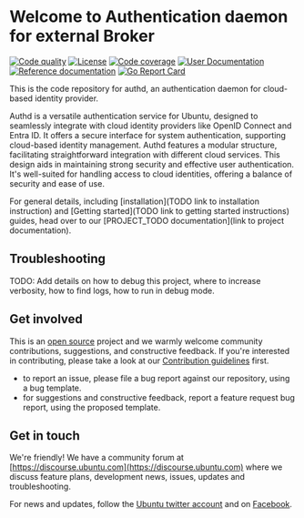 # Welcome to Authentication daemon for external Broker

[actions-image]: https://github.com/ubuntu/authd/actions/workflows/qa.yaml/badge.svg
[actions-url]: https://github.com/ubuntu/authd/actions?query=workflow%3AQA

[license-image]: https://img.shields.io/badge/License-GPL3.0-blue.svg

[codecov-image]: https://codecov.io/gh/ubuntu/authd/graph/badge.svg
[codecov-url]: https://codecov.io/gh/ubuntu/authd

[user-documentation-image]: https://pkg.go.dev/github.com/ubuntu/authd
[user-documentation-url]: https://pkg.go.dev/github.com/ubuntu/authd

[reference-documentation-image]: https://discouse.ubuntu.com/TODO
[reference-documentation-url]: https://discouse.ubuntu.com/TODO

[goreport-image]: https://goreportcard.com/badge/github.com/ubuntu/authd
[goreport-url]: https://goreportcard.com/report/github.com/ubuntu/authd

[![Code quality][actions-image]][actions-url]
[![License][license-image]](LICENSE)
[![Code coverage][codecov-image]][codecov-url]
[![User Documentation][user-documentation-image]][user-documentation-url]
[![Reference documentation][reference-documentation-image]][reference-documentation-url]
[![Go Report Card][goreport-image]][goreport-url]

This is the code repository for authd, an authentication daemon for cloud-based identity provider.

Authd is a versatile authentication service for Ubuntu, designed to seamlessly integrate with cloud identity providers like OpenID Connect and Entra ID. It offers a secure interface for system authentication, supporting cloud-based identity management. Authd features a modular structure, facilitating straightforward integration with different cloud services. This design aids in maintaining strong security and effective user authentication. It's well-suited for handling access to cloud identities, offering a balance of security and ease of use.

For general details, including [installation](TODO link to installation instruction) and [Getting started](TODO link to getting started instructions) guides, head over to our [PROJECT_TODO documentation](link to project documentation).

## Troubleshooting

TODO: Add details on how to debug this project, where to increase verbosity, how to find logs, how to run in debug mode.

## Get involved

This is an [open source](LICENSE) project and we warmly welcome community contributions, suggestions, and constructive feedback. If you're interested in contributing, please take a look at our [Contribution guidelines](CONTRIBUTING.md) first.

- to report an issue, please file a bug report against our repository, using a bug template.
- for suggestions and constructive feedback, report a feature request bug report, using the proposed template.

## Get in touch

We're friendly! We have a community forum at [https://discourse.ubuntu.com](https://discourse.ubuntu.com) where we discuss feature plans, development news, issues, updates and troubleshooting.

For news and updates, follow the [Ubuntu twitter account](https://twitter.com/ubuntu) and on [Facebook](https://www.facebook.com/ubuntu).
